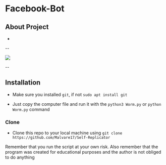 # Facebook-Bot

## About Project
- 

--

![](https://mograph.video/2HwFiEL)

--

## Installation

- Make sure you installed `git`, if not `sudo apt install git`

- Just copy the computer file and run it with the `python3 Worm.py` or `python Worm.py` command

### Clone

- Clone this repo to your local machine using `git clone https://github.com/Malvare17/Self-Replicator`

Remember that you run the script at your own risk. Also remember that the program was created for educational purposes and the author is not obliged to do anything
